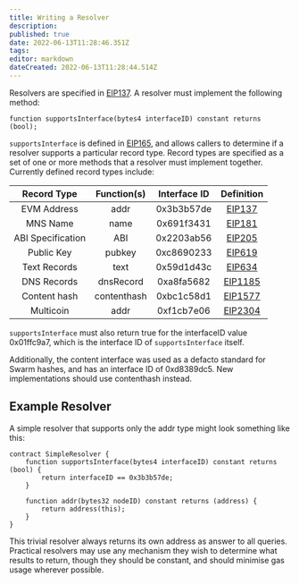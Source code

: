 ```yaml
---
title: Writing a Resolver
description: 
published: true
date: 2022-06-13T11:28:46.351Z
tags: 
editor: markdown
dateCreated: 2022-06-13T11:28:44.514Z
---
```


Resolvers are specified in [EIP137](https://github.com/ethereum/EIPs/blob/master/EIPS/eip-137.md). A resolver must implement the following method:
```
function supportsInterface(bytes4 interfaceID) constant returns (bool);
```
`supportsInterface` is defined in [EIP165](https://github.com/ethereum/EIPs/blob/master/EIPS/eip-165.md), and allows callers to determine if a resolver supports a particular record type. Record types are specified as a set of one or more methods that a resolver must implement together. Currently defined record types include:

| Record Type | Function(s) | Interface ID | Definition |
| :---: | :---: | :---: | :---: |
| EVM Address | addr | 0x3b3b57de | [EIP137](https://github.com/ethereum/EIPs/blob/master/EIPS/eip-137.md) |
| MNS Name | name | 0x691f3431 | [EIP181](https://github.com/ethereum/EIPs/blob/master/EIPS/eip-181.md) |
| ABI Specification | ABI | 0x2203ab56 | [EIP205](https://github.com/ethereum/EIPs/blob/master/EIPS/eip-205.md) |
| Public Key | pubkey | 0xc8690233 | [EIP619](https://github.com/ethereum/EIPs/blob/master/EIPS/eip-619.md) |
| Text Records | text | 0x59d1d43c | [EIP634](https://github.com/ethereum/EIPs/blob/master/EIPS/eip-634.md) |
| DNS Records | dnsRecord | 0xa8fa5682 | [EIP1185](https://github.com/ethereum/EIPs/blob/master/EIPS/eip-1185.md) |
| Content hash | contenthash | 0xbc1c58d1 | [EIP1577](https://github.com/ethereum/EIPs/blob/master/EIPS/eip-1577.md) |
| Multicoin | addr | 0xf1cb7e06 | [EIP2304](https://github.com/ethereum/EIPs/blob/master/EIPS/eip-2304.md) |

`supportsInterface` must also return true for the interfaceID value 0x01ffc9a7, which is the interface ID of `supportsInterface` itself.

Additionally, the content interface was used as a defacto standard for Swarm hashes, and has an interface ID of 0xd8389dc5. New implementations should use contenthash instead.

## Example Resolver
A simple resolver that supports only the addr type might look something like this:

```
contract SimpleResolver {
    function supportsInterface(bytes4 interfaceID) constant returns (bool) {
        return interfaceID == 0x3b3b57de;
    }

    function addr(bytes32 nodeID) constant returns (address) {
        return address(this);
    }
}
```
This trivial resolver always returns its own address as answer to all queries. Practical resolvers may use any mechanism they wish to determine what results to return, though they should be constant, and should minimise gas usage wherever possible.